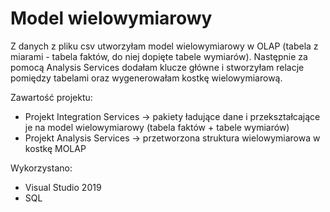 # Model wielowymiarowy

Z danych z pliku csv utworzyłam model wielowymiarowy w OLAP (tabela z miarami - tabela faktów, do niej dopięte tabele wymiarów).
Następnie za pomocą Analysis Services dodałam klucze główne i stworzyłam relacje pomiędzy tabelami oraz wygenerowałam kostkę wielowymiarową.


Zawartość projektu:
- Projekt Integration Services -> pakiety ładujące dane i przekształcające je na model wielowymiarowy (tabela faktów + tabele wymiarów)
- Projekt Analysis Services -> przetworzona struktura wielowymiarowa w kostkę MOLAP

Wykorzystano:
- Visual Studio 2019
- SQL
